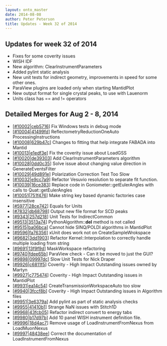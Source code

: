 ```yaml
---
layout: onto_master
date: 2014-08-08
author: Peter Peterson
title: Updates - Week 32 of 2014
---
```

Updates for week 32 of 2014
---------------------------
* Fixes for some coverity issues
* WISH IDF
* New algorithm: ClearInstrumentParameters
* Added pylint static analysis
* New unit tests for indirect geometry, improvements in speed for some other ones. 
* ParaView plugins are loaded only when starting MantidPlot
* New output format for single crystal peaks, to use with Lauenorm
* Units class has == and != operators

Detailed Merges for Aug 2 - 8, 2014
-----------------------------------
* \[[#10002](http://trac.mantidproject.org/mantid/ticket/10002)\|[ceb5716](https://github.com/mantidproject/mantid/commit/ceb5716e13878e4f6bfc1a1c2762ecde8e8f9835)\] Fix Windows tests in debug mode
* \[[#10004](http://trac.mantidproject.org/mantid/ticket/10004)\|[41499fd](https://github.com/mantidproject/mantid/commit/41499fd74eb0c37f3a0b332d82ff3a334a82e047)\] ReflectometryReductionOneAuto ProcessingInstructions
* \[[#10008](http://trac.mantidproject.org/mantid/ticket/10008)\|[629b47c](https://github.com/mantidproject/mantid/commit/629b47cc445249d6db4350cb67433de11e430e87)\] Changes to fitting that help integrate FABADA into Mantid
* \[[#10013](http://trac.mantidproject.org/mantid/ticket/10013)\|[e1edf3e](https://github.com/mantidproject/mantid/commit/e1edf3e93ad00fdbc4f574da11b76d011b31995c)\] Fix the coverity issue about LoadGSS
* \[[#10020](http://trac.mantidproject.org/mantid/ticket/10020)\|[de39303](https://github.com/mantidproject/mantid/commit/de393034681741709dbfcfe118981a5d73ae8add)\] Add ClearInstrumentParameters algorithm
* \[[#10028](http://trac.mantidproject.org/mantid/ticket/10028)\|[0dd0c35](https://github.com/mantidproject/mantid/commit/0dd0c355153fd5c5ad71219206f8f658ec97c692)\] Solve issue about changing value direction in GenerateEventsFilter
* \[[#10029](http://trac.mantidproject.org/mantid/ticket/10029)\|[49d891e](https://github.com/mantidproject/mantid/commit/49d891e4db00840920636af87c07394d093f7a90)\] Polarization Correction Test Too Slow
* \[[#10032](http://trac.mantidproject.org/mantid/ticket/10032)\|[e9cc7a9](https://github.com/mantidproject/mantid/commit/e9cc7a9f48945ca4628e5388befe8c21cce05ca0)\] Refactor Vesuvio resolution to separate fit function.
* \[[#10039](http://trac.mantidproject.org/mantid/ticket/10039)\|[16ce383](https://github.com/mantidproject/mantid/commit/16ce3830008fbce85bec2c5203cfb90cf055efb1)\] Replace code in Goniometer::getEulerAngles with calls to Quat::getEulerAngles
* \[[#10051](http://trac.mantidproject.org/mantid/ticket/10051)\|[751f476](https://github.com/mantidproject/mantid/commit/751f476bf48214aee0bd58c8919d0725284af902)\] Make string key based dynamic factories case insensitive
* \[[#5977](http://trac.mantidproject.org/mantid/ticket/5977)\|[28ce742](https://github.com/mantidproject/mantid/commit/28ce74287b0479020134953fbf9ae6865ed08b10)\] Equals for Units
* \[[#7832](http://trac.mantidproject.org/mantid/ticket/7832)\|[db68798](https://github.com/mantidproject/mantid/commit/db6879899f90bc15f73881dc8ddb892c402fe498)\] Output new file format for SCD peaks
* \[[#9343](http://trac.mantidproject.org/mantid/ticket/9343)\|[257d218](https://github.com/mantidproject/mantid/commit/257d218bddc4287d5cc32dba251bf61815706993)\] Unit Tests for IndirectCommon
* \[[#9513](http://trac.mantidproject.org/mantid/ticket/9513)\|[3513a74](https://github.com/mantidproject/mantid/commit/3513a74ded2813e63c962c80c37e1bf545a65918)\] PythonAlgorithm::__del__ method is not called
* \[[#9515](http://trac.mantidproject.org/mantid/ticket/9515)\|[ba06bca](https://github.com/mantidproject/mantid/commit/ba06bcafd1d7d75380fb21a3257c4d6804d87d1c)\] Cannot hide SINQ/POLDI algorithms in MantidPlot
* \[[#9596](http://trac.mantidproject.org/mantid/ticket/9596)\|[fa76356](https://github.com/mantidproject/mantid/commit/fa76356751238cd707dbab5b8153e1a052ad97a6)\] xUnit does work not on CreateSampleWrokspace
* \[[#9682](http://trac.mantidproject.org/mantid/ticket/9682)\|[3dd1903](https://github.com/mantidproject/mantid/commit/3dd1903072fe8eb634c70a1cc5a63a8a016541fb)\] Refactor Kernel::Interpolation to correctly handle multiple loading from string
* \[[#9691](http://trac.mantidproject.org/mantid/ticket/9691)\|[13f9f9d](https://github.com/mantidproject/mantid/commit/13f9f9d20a1c387bd646a49f4f53057256ad4ddf)\] MaskWorkspace refactoring
* \[[#9740](http://trac.mantidproject.org/mantid/ticket/9740)\|[fdee65b](https://github.com/mantidproject/mantid/commit/fdee65be44f83a81a8b1ac7d7c4f770ebc78125d)\] ParaView check - Can it be moved to just the GUI?
* \[[#9898](http://trac.mantidproject.org/mantid/ticket/9898)\|[09997dc](https://github.com/mantidproject/mantid/commit/09997dce8f240c89b4e75fef53a790d61e9fe705)\] Slow Unit Tests for Nick Draper
* \[[#9926](http://trac.mantidproject.org/mantid/ticket/9926)\|[c6811f5](https://github.com/mantidproject/mantid/commit/c6811f5cfcd18793c70f85e59c6b1cb88b92c1ce)\] Coverity - High Impact Outstanding issues owned by Martyn
* \[[#9927](http://trac.mantidproject.org/mantid/ticket/9927)\|[c775474](https://github.com/mantidproject/mantid/commit/c7754741a633ffe06a42f3af53fc47b2cf1d027b)\] Coverity - High Impact Outstanding issues in MantidPlot
* \[[#9931](http://trac.mantidproject.org/mantid/ticket/9931)\|[ea14c54](https://github.com/mantidproject/mantid/commit/ea14c54656759c78e6e67692ee5601f1d7d74507)\] CreateTransmissionWorkspaceAuto too slow
* \[[#9940](http://trac.mantidproject.org/mantid/ticket/9940)\|[3fccf8b](https://github.com/mantidproject/mantid/commit/3fccf8bf1e8b1701a87deb81557eb86b4990fd05)\] Coverity - High Impact Outstanding issues in Algorithm files
* \[[#9951](http://trac.mantidproject.org/mantid/ticket/9951)\|[3e6379a](https://github.com/mantidproject/mantid/commit/3e6379adf05f833f649acfe94215bad820cc07a0)\] Add pylint as part of static analysis checks
* \[[#9955](http://trac.mantidproject.org/mantid/ticket/9955)\|[41410b1](https://github.com/mantidproject/mantid/commit/41410b10f418e639101ebabda460fb916867ff44)\] Strange NaN issues with Stitch1D
* \[[#9968](http://trac.mantidproject.org/mantid/ticket/9968)\|[43fcb05](https://github.com/mantidproject/mantid/commit/43fcb05e29eae952a0e46ca3b4756cb6637e7503)\] Refactor indirect convert to energy tabs
* \[[#9980](http://trac.mantidproject.org/mantid/ticket/9980)\|[b17d97b](https://github.com/mantidproject/mantid/commit/b17d97ba521331a4f6db6bb491e6795a26722c38)\] Add 10 panel WISH instrument definition file.
* \[[#9996](http://trac.mantidproject.org/mantid/ticket/9996)\|[18d4ac7](https://github.com/mantidproject/mantid/commit/18d4ac71e62c188b06d2e4c3255a681b72b76e76)\] Remove usage of LoadInstrumentFromNexus from LoadMuonNexus
* \[[#9997](http://trac.mantidproject.org/mantid/ticket/9997)\|[48438ee](https://github.com/mantidproject/mantid/commit/48438eebffb5ed10f30e0401230fdde7f72efa3b)\] Correct the documentation of LoadInstrumentFromNexus
